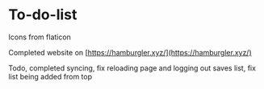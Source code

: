 # To-do-list
Icons from flaticon

Completed website on [https://hamburgler.xyz/](https://hamburgler.xyz/)

Todo, completed syncing, fix reloading page and logging out saves list, fix list being added from top

